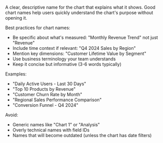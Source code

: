 A clear, descriptive name for the chart that explains what it shows. Good chart names help users quickly understand the chart's purpose without opening it.

Best practices for chart names:
- Be specific about what's measured: "Monthly Revenue Trend" not just "Revenue"
- Include time context if relevant: "Q4 2024 Sales by Region"
- Mention key dimensions: "Customer Lifetime Value by Segment"
- Use business terminology your team understands
- Keep it concise but informative (3-6 words typically)

Examples:
- "Daily Active Users - Last 30 Days"
- "Top 10 Products by Revenue"
- "Customer Churn Rate by Month"
- "Regional Sales Performance Comparison"
- "Conversion Funnel - Q4 2024"

Avoid:
- Generic names like "Chart 1" or "Analysis"
- Overly technical names with field IDs
- Names that will become outdated (unless the chart has date filters)